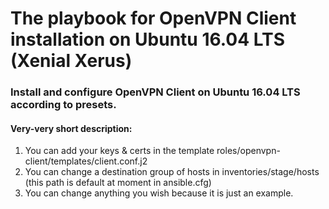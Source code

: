 # The playbook for OpenVPN Client installation on Ubuntu 16.04 LTS (Xenial Xerus)

### Install and configure OpenVPN Client on Ubuntu 16.04 LTS according to presets.

#### Very-very short description:
1. You can add your keys & certs in the template roles/openvpn-client/templates/client.conf.j2
2. You can change a destination group of hosts in inventories/stage/hosts (this path is default at moment in ansible.cfg)
3. You can change anything you wish because it is just an example.
